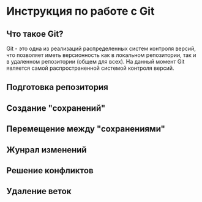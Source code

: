 # Инструкция по работе с Git

## Что такое Git?

Git - это одна из реализаций распределенных систем контроля версий, что позволяет иметь версионность как в локальном репозитории, так и в удаленном репозитории (общем для всех). На данный момент Git является самой распространенной системой контроля версий.

## Подготовка репозитория

## Создание "сохранений"

## Перемещение между "сохранениями"

## Жунрал изменений

## Решение конфликтов

## Удаление веток